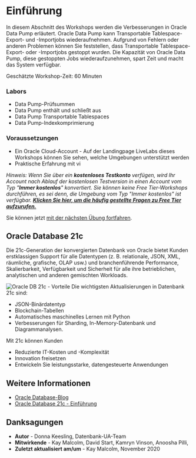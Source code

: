 # Einführung

In diesem Abschnitt des Workshops werden die Verbesserungen in Oracle Data Pump erläutert. Oracle Data Pump kann Transportable Tablespace-Export- und -Importjobs wiederaufnehmen. Aufgrund von Fehlern oder anderen Problemen können Sie feststellen, dass Transportable Tablespace-Export- oder -Importjobs gestoppt wurden. Die Kapazität von Oracle Data Pump, diese gestoppten Jobs wiederaufzunehmen, spart Zeit und macht das System verfügbar.

Geschätzte Workshop-Zeit: 60 Minuten

### Labors

*   Data Pump-Prüfsummen
*   Data Pump enthält und schließt aus
*   Data Pump Transportable Tablespaces
*   Data Pump-Indexkomprimierung

### Voraussetzungen

*   Ein Oracle Cloud-Account - Auf der Landingpage LiveLabs dieses Workshops können Sie sehen, welche Umgebungen unterstützt werden
*   Praktische Erfahrung mit vi

_Hinweis: Wenn Sie über ein **kostenloses Testkonto** verfügen, wird Ihr Account nach Ablauf der kostenlosen Testversion in einen Account vom Typ "**Immer kostenlos**" konvertiert. Sie können keine Free Tier-Workshops durchführen, es sei denn, die Umgebung vom Typ "Immer kostenlos" ist verfügbar. **[Klicken Sie hier, um die häufig gestellte Fragen zu Free Tier aufzurufen.](https://www.oracle.com/cloud/free/faq.html)**_

Sie können jetzt [mit der nächsten Übung fortfahren](#next).

## Oracle Database 21c

Die 21c-Generation der konvergierten Datenbank von Oracle bietet Kunden erstklassigen Support für alle Datentypen (z. B. relationale, JSON, XML, räumliche, grafische, OLAP usw.) und branchenführende Performance, Skalierbarkeit, Verfügbarkeit und Sicherheit für alle ihre betrieblichen, analytischen und anderen gemischten Workloads.

![Oracle DB 21c - Vorteile](images/21c-support.png "Oracle DB 21c - Vorteile") Die wichtigsten Aktualisierungen in Datenbank 21c sind:

*   JSON-Binärdatentyp
*   Blockchain-Tabellen
*   Automatisches maschinelles Lernen mit Python
*   Verbesserungen für Sharding, In-Memory-Datenbank und Diagrammanalysen.

Mit 21c können Kunden

*   Reduzierte IT-Kosten und -Komplexität
*   Innovation freisetzen
*   Entwickeln Sie leistungsstarke, datengesteuerte Anwendungen

## Weitere Informationen

*   [Oracle Database-Blog](http://blogs.oracle.com/database)
*   [Oracle Database 21c - Einführung](https://blogs.oracle.com/database/introducing-oracle-database-21c)

## Danksagungen

*   **Autor** - Donna Keesling, Datenbank-UA-Team
*   **Mitwirkende** - Kay Malcolm, David Start, Kamryn Vinson, Anoosha Pilli,
*   **Zuletzt aktualisiert am/um** - Kay Malcolm, November 2020